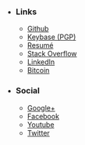 
- ### Links
    * [Github](https://github.com/mstksg "Github")
    * [Keybase (PGP)](https://keybase.io/mstksg "Keybase")
    * [Resumé](http://cv.jle0.com "Resume")
    * [Stack Overflow](http://stackoverflow.com/users/292731/justin-l "Stack Overflow")
    * [LinkedIn](https://linkedin.com/in/lejustin "LinkedIn")
    * [Bitcoin](https://coinbase.com/mstksg "Bitcoin")

- ### Social
    * [Google+](https://plus.google.com/107705320197444500140 "Google+")
    * [Facebook](https://facebook.com/mstksg "Facebook")
    * [Youtube](https://youtube.com/justinlemusic "Youtube")
    * [Twitter](https://twitter.com/mstk "Twitter")

